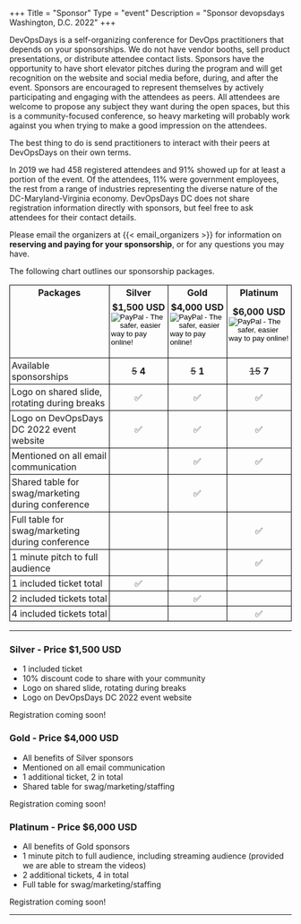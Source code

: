 +++
Title = "Sponsor"
Type = "event"
Description = "Sponsor devopsdays Washington, D.C. 2022"
+++

DevOpsDays is a self-organizing conference for DevOps practitioners that depends on your sponsorships.
We do not have vendor booths, sell product presentations, or distribute attendee contact lists.
Sponsors have the opportunity to have short elevator pitches during the program and will get recognition on the website and social media before, during, and after the event.
Sponsors are encouraged to represent themselves by actively participating and engaging with the attendees as peers.
All attendees are welcome to propose any subject they want during the open spaces, but this is a community-focused conference, so heavy marketing will probably work against you when trying to make a good impression on the attendees.

The best thing to do is send practitioners to interact with their peers at DevOpsDays on their own terms. 

In 2019 we had 458 registered attendees and 91% showed up for at least a portion of the event. Of the attendees, 11% were government employees, the rest from a range of industries representing the diverse nature of the DC-Maryland-Virginia economy. DevOpsDays DC does not share registration information directly with sponsors, but feel free to ask attendees for their contact details. 

Please email the organizers at {{< email_organizers >}} for information on **reserving and paying for your sponsorship**, or for any questions you may have.

The following chart outlines our sponsorship packages.

<style>
  table.sponsorship            { border-collapse: collapse; }
  table.sponsorship td         { text-align: left; border: 1px solid #000; padding: 3px; }
  table.sponsorship tr.hed1 td { border-bottom: 0px; text-align: center; }
  table.sponsorship tr.hed2 td { border-top: 0px; text-align: center; }
  table.sponsorship td.yes     { text-align: center; }
  .stamp {
    box-shadow: 0 0 0 3px blue, 0 0 0 2px blue inset;
    border: 2px solid transparent;
    border-radius: 4px;
    display: inline-block;
    padding: 5px 2px;
    line-height: 22px;
    color: blue;
    font-size: 24px;
    text-transform: uppercase;
    text-align: center;
    opacity: 0.4;
    width: 130px;
    transform: rotate(-5deg);
  }
</style>

<table class="sponsorship">
  <tbody>
  <tr class="hed1">
    <td><strong>Packages</strong></td>
    <td><strong>Silver</strong></td>
    <td><strong>Gold</strong></td>
    <td><strong>Platinum</strong></td>
    <!--
    <td><strong><span style="text-decoration: line-through;">Community</span></strong></td>
    <td><strong><span style="text-decoration: line-through;">Media</span></strong></td>
    <td><strong><span style="text-decoration: line-through;">Live Captions</span></strong></td>
    -->
  </tr>
  <tr class="hed2">
    <td></td>
    <td><strong>$1,500 USD</strong>
      <form action="https://www.paypal.com/cgi-bin/webscr" method="post" target="_top">
        <input type="hidden" name="cmd" value="_s-xclick">
        <input type="hidden" name="hosted_button_id" value="WQSA8VZ3PHHKE">
        <input type="image" src="https://www.paypalobjects.com/en_US/i/btn/btn_buynowCC_LG.gif" border="0" name="submit" alt="PayPal - The safer, easier way to pay online!">
        <img alt="" border="0" src="https://www.paypalobjects.com/en_US/i/scr/pixel.gif" width="1" height="1">
      </form>
    </td>
    <td><strong>$4,000 USD</strong>
      <form action="https://www.paypal.com/cgi-bin/webscr" method="post" target="_top">
        <input type="hidden" name="cmd" value="_s-xclick">
        <input type="hidden" name="hosted_button_id" value="JW6VLNEQKJMQG">
        <input type="image" src="https://www.paypalobjects.com/en_US/i/btn/btn_buynowCC_LG.gif" border="0" name="submit" alt="PayPal - The safer, easier way to pay online!">
        <img alt="" border="0" src="https://www.paypalobjects.com/en_US/i/scr/pixel.gif" width="1" height="1">
      </form>
    </td>
    <td><strong>$6,000 USD</strong>
      <form action="https://www.paypal.com/cgi-bin/webscr" method="post" target="_top">
        <input type="hidden" name="cmd" value="_s-xclick">
        <input type="hidden" name="hosted_button_id" value="RYMPY96YMWJUW">
        <input type="image" src="https://www.paypalobjects.com/en_US/i/btn/btn_buynowCC_LG.gif" border="0" name="submit" alt="PayPal - The safer, easier way to pay online!">
        <img alt="" border="0" src="https://www.paypalobjects.com/en_US/i/scr/pixel.gif" width="1" height="1">
      </form>
    </td>
    <!--
    <td><strong class="stamp">TBD</strong></td>
    <td><strong class="stamp">TBD</strong></td>
    <td><strong class="stamp">TBD</strong></td>
    -->
  </tr>
    <tr>
    <td>Available sponsorships</td>
      <td class="yes"><s>5</s> <strong>4</strong></td>
      <td class="yes"><s>5</s> <strong>1</strong></td>
      <td class="yes"><s>15</s> <strong>7</strong></td>
  </tr>
  <tr>
    <td>Logo on shared slide, rotating during breaks</td>
    <td class="yes">&#9989;</td>
    <td class="yes">&#9989;</td>
    <td class="yes">&#9989;</td>
    <!--
    <td class="yes">&#9989;</td>
    <td class="yes">&#9989;</td>
    <td class="yes">&#9989;</td>
    -->
  </tr>
  <tr>
    <td>Logo on DevOpsDays DC 2022 event website</td>
    <td class="yes">&#9989;</td>
    <td class="yes">&#9989;</td>
    <td class="yes">&#9989;</td>
    <!--
    <td class="yes">&#9989;</td>
    <td class="yes">&#9989;</td>
    <td class="yes">&#9989;</td>
    -->
  </tr>
  <tr>
    <td>Mentioned on all email communication</td>
    <td class="no"> </td>
    <td class="yes">&#9989;</td>
    <td class="yes">&#9989;</td>
    <!--
    <td class="no"> </td>
    <td class="no"> </td>
    <td class="yes">&#9989;</td>
    -->
  </tr>
  <tr>
    <td>Shared table for swag/marketing during conference</td>
    <td class="no"> </td>
    <td class="yes">&#9989;</td>
    <td class="no"> </td>
    <!--
    <td class="no"> </td>
    <td class="no"> </td>
    <td class="no"> </td>
    -->
  </tr>
    <td>Full table for swag/marketing during conference</td>
    <td class="no"> </td>
    <td class="no"> </td>
    <td class="yes">&#9989;</td>
    <!--
    <td class="no"> </td>
    <td class="no"> </td>
    <td class="yes">&#9989;</td>
    -->
  </tr>
  <tr>
    <td>1 minute pitch to full audience</td>
    <td class="no"> </td>
    <td class="no"> </td>
    <td class="yes">&#9989;</td>
    <!--
    <td class="no"> </td>
    <td class="no"> </td>
    <td class="no"> </td>
    -->
  </tr>
  <tr>
    <td>1 included ticket total</td>
    <td class="yes">&#9989;</td>
    <td class="no"> </td>
    <td class="no"> </td>
    <!--
    <td class="yes">&#9989;</td>
    <td class="yes">&#9989;</td>
    <td class="no"> </td>
    -->
  </tr>
  <tr>
    <td>2 included tickets total</td>
    <td class="no"> </td>
    <td class="yes">&#9989;</td>
    <td class="no"> </td>
    <!-- <td class="no"> </td>
    <td class="no"> </td>
    <td class="no"> </td> -->
  </tr>
  <!-- <tr>
    <td>3 included tickets total</td>
    <td class="no"> </td>
    <td class="no"> </td>
    <td class="no"> </td>
    <td class="no"> </td>
    <td class="no"> </td>
    <td class="yes">&#9989;</td>
  </tr> -->
  <tr>
    <td>4 included tickets total</td>
    <td class="no"> </td>
    <td class="no"> </td>
    <td class="yes">&#9989;</td>
    <!-- <td class="no"> </td>
    <td class="no"> </td>
    <td class="no"> </td> -->
  </tr>
  </tbody>
</table>

<hr/>

### Silver - Price $1,500 USD

* 1 included ticket
* 10% discount code to share with your community
* Logo on shared slide, rotating during breaks
* Logo on DevOpsDays DC 2022 event website

Registration coming soon!

### Gold - Price $4,000 USD

* All benefits of Silver sponsors
* Mentioned on all email communication
* 1 additional ticket, 2 in total
* Shared table for swag/marketing/staffing

Registration coming soon!

### Platinum - Price $6,000 USD

* All benefits of Gold sponsors
* 1 minute pitch to full audience, including streaming audience (provided we are able to stream the videos)
* 2 additional tickets, 4 in total
* Full table for swag/marketing/staffing

Registration coming soon!

<hr/>
